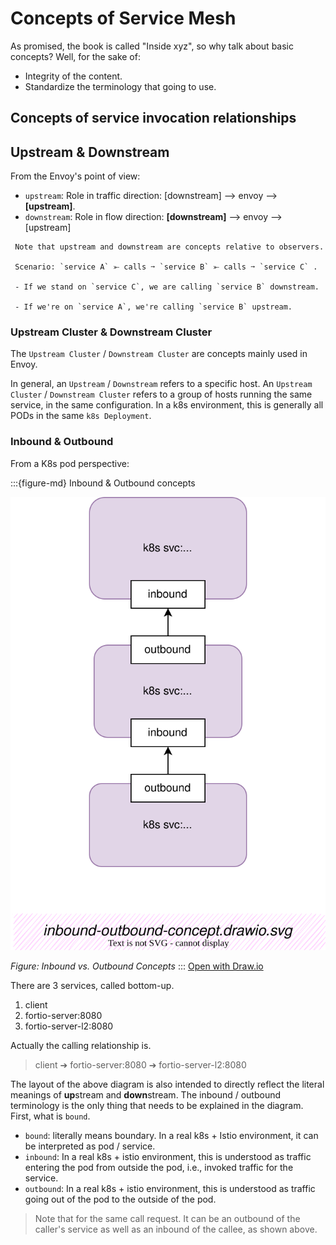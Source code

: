 # Concepts of Service Mesh

As promised, the book is called "Inside xyz", so why talk about basic concepts? Well, for the sake of:
- Integrity of the content.
- Standardize the terminology that going to use.

## Concepts of service invocation relationships

## Upstream & Downstream

From the Envoy's point of view:

- `upstream`: Role in traffic direction: [downstream] --> envoy --> **[upstream]**.
- `downstream`: Role in flow direction: **[downstream]** --> envoy --> [upstream]

```{warning}
 Note that upstream and downstream are concepts relative to observers.

 Scenario: `service A` ⤜ calls ➙ `service B` ⤜ calls ➙ `service C` .

 - If we stand on `service C`, we are calling `service B` downstream.

 - If we're on `service A`, we're calling `service B` upstream.
```

### Upstream Cluster & Downstream Cluster

The `Upstream Cluster` / `Downstream Cluster` are concepts mainly used in Envoy.  

In general, an `Upstream` / `Downstream` refers to a specific host. An `Upstream Cluster` / `Downstream Cluster` refers to a group of hosts running the same service, in the same configuration. In a k8s environment, this is generally all PODs in the same `k8s Deployment`.

### Inbound & Outbound

From a K8s pod perspective:

:::{figure-md} Inbound & Outbound concepts

<img src="service-mesh-base-concept.assets/inbound-outbound-concept.drawio.svg" alt="Inbound and Outbound Concepts">

*Figure: Inbound vs. Outbound Concepts*
:::
[Open with Draw.io](https://app.diagrams.net/?ui=sketch#Uhttps%3A%2F%2Fistio-insider.mygraphql.com%2Fzh_CN%2Flatest%2F_images%2Finbound-outbound-concept.drawio.svg)



There are 3 services, called bottom-up.

1. client
2. fortio-server:8080
3. fortio-server-l2:8080

Actually the calling relationship is.

> client ➔ fortio-server:8080 ➔ fortio-server-l2:8080

The layout of the above diagram is also intended to directly reflect the literal meanings of **up**stream and **down**stream. The inbound / outbound terminology is the only thing that needs to be explained in the diagram. First, what is `bound`.

- `bound`: literally means boundary. In a real k8s + Istio environment, it can be interpreted as pod / service.
- `inbound`: In a real k8s + istio environment, this is understood as traffic entering the pod from outside the pod, i.e., invoked traffic for the service.
- `outbound`: In a real k8s + istio environment, this is understood as traffic going out of the pod to the outside of the pod.

> Note that for the same call request. It can be an outbound of the caller's service as well as an inbound of the callee, as shown above.

